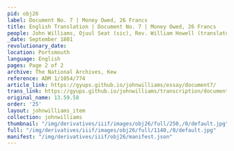 ```yaml
---
pid: obj26
label: Document No. 7 | Money Owed, 26 Francs
title: English Translation | Document No. 7 | Money Owed, 26 Francs
people: John Williams, Ojuul Seat (sic), Rev. William Howell (translator)
_date: September 1801
revolutionary_date:
location: Portsmouth
language: English
pages: Page 2 of 2
archive: The National Archives, Kew
reference: ADM 1/1054/774
article_link: https://gyups.github.io/johnwilliams/essay/document7/
trans_link: https://gyups.github.io/johnwilliams/transcription/document7/
original_name: 13.59.58
order: '25'
layout: johnwilliams_item
collection: johnwilliams
thumbnail: "/img/derivatives/iiif/images/obj26/full/250,/0/default.jpg"
full: "/img/derivatives/iiif/images/obj26/full/1140,/0/default.jpg"
manifest: "/img/derivatives/iiif/obj26/manifest.json"
---
```

